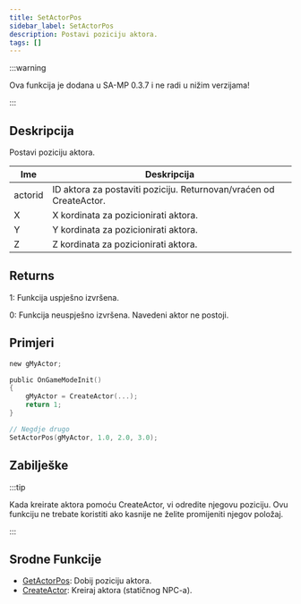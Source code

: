 ```yaml
---
title: SetActorPos
sidebar_label: SetActorPos
description: Postavi poziciju aktora.
tags: []
---
```


:::warning

Ova funkcija je dodana u SA-MP 0.3.7 i ne radi u nižim verzijama!

:::

## Deskripcija

Postavi poziciju aktora.

| Ime     | Deskripcija                                                        |
| ------- | ------------------------------------------------------------------ |
| actorid | ID aktora za postaviti poziciju. Returnovan/vraćen od CreateActor. |
| X       | X kordinata za pozicionirati aktora.                               |
| Y       | Y kordinata za pozicionirati aktora.                               |
| Z       | Z kordinata za pozicionirati aktora.                               |

## Returns

1: Funkcija uspješno izvršena.

0: Funkcija neuspješno izvršena. Navedeni aktor ne postoji.

## Primjeri

```c
new gMyActor;

public OnGameModeInit()
{
    gMyActor = CreateActor(...);
    return 1;
}

// Negdje drugo
SetActorPos(gMyActor, 1.0, 2.0, 3.0);
```

## Zabilješke

:::tip

Kada kreirate aktora pomoću CreateActor, vi odredite njegovu poziciju. Ovu funkciju ne trebate koristiti ako kasnije ne želite promijeniti njegov položaj.

:::

## Srodne Funkcije

- [GetActorPos](GetActorPos): Dobij poziciju aktora.
- [CreateActor](CreateActor): Kreiraj aktora (statičnog NPC-a).

